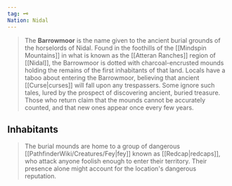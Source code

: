 ```yaml
---
tag: 🗝️
Nation: Nidal
---
```

> The **Barrowmoor** is the name given to the ancient burial grounds of the horselords of Nidal. Found in the foothills of the [[Mindspin Mountains]] in what is known as the [[Atteran Ranches]] region of [[Nidal]], the Barrowmoor is dotted with charcoal-encrusted mounds holding the remains of the first inhabitants of that land. Locals have a taboo about entering the Barrowmoor, believing that ancient [[Curse|curses]] will fall upon any trespassers. Some ignore such tales, lured by the prospect of discovering ancient, buried treasure. Those who return claim that the mounds cannot be accurately counted, and that new ones appear once every few years.


## Inhabitants

> The burial mounds are home to a group of dangerous [[PathfinderWiki/Creatures/Fey|fey]] known as [[Redcap|redcaps]], who attack anyone foolish enough to enter their territory. Their presence alone might account for the location's dangerous reputation.








